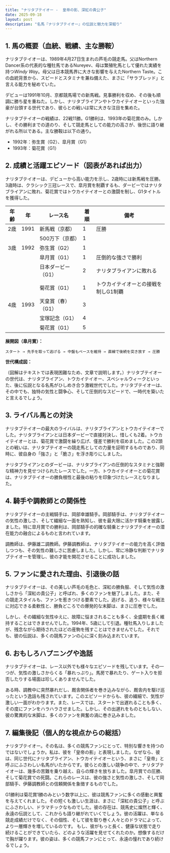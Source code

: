 ```yaml
---
title: "ナリタブテイオー -  皇帝の影、深紅の貴公子"
date: 2025-09-18
layout: post
description: "名馬『ナリタブテイオー』の伝説と魅力を深堀り"
---
```


## 1. 馬の概要（血統、戦績、主な勝鞍）

ナリタブテイオーは、1989年4月27日生まれの芦毛の競走馬。父はNorthern Dancer系の代表的な種牡馬であるNureyev、母は繁殖牝馬として優れた実績を持つ*Windy Way*。母父は日本競馬界に大きな影響を与えたNorthern Taste。この血統背景から、スピードとスタミナを兼ね備えた、まさに「サラブレッド」と言える能力を秘めていた。

デビューは1991年10月、京都競馬場での新馬戦。見事勝利を収め、その後も順調に勝ち星を重ねた。しかし、ナリタブライアンやトウカイテイオーといった強豪が台頭する世代であり、彼らとの戦いは常に大きな注目を集めた。

ナリタブテイオーの戦績は、22戦11勝。G1勝利は、1993年の菊花賞のみ。しかし、その勝利までの道のり、そして競走馬としての能力の高さが、後世に語り継がれる所以である。主な勝鞍は以下の通り。

* 1992年：弥生賞（G2）、皐月賞（G1）
* 1993年：菊花賞（G1）


## 2. 成績と活躍エピソード（図表があれば出力）

ナリタブテイオーは、デビューから高い能力を示し、2歳時には新馬戦を圧勝。3歳時は、クラシック三冠レースで、皐月賞を制覇するも、ダービーではナリタブライアンに敗れ、菊花賞ではトウカイテイオーとの激闘を制し、G1タイトルを獲得した。

| 年齢 | 年 | レース名         | 着順 | 備考                                      |
|-----|----|-----------------|-----|-------------------------------------------|
| 2歳 | 1991 | 新馬戦（京都）    | 1   | 圧勝                                      |
|      |     | 500万下（京都）  | 1   |                                           |
| 3歳 | 1992 | 弥生賞（G2）     | 1   |                                           |
|      |     | 皐月賞（G1）     | 1   | 圧倒的な強さで勝利                       |
|      |     | 日本ダービー（G1） | 2   | ナリタブライアンに敗れる                 |
|      |     | 菊花賞（G1）     | 1   | トウカイテイオーとの接戦を制しG1制覇 |
| 4歳 | 1993 | 天皇賞（春）（G1）| 3   |                                           |
|      |     | 宝塚記念（G1）   | 4   |                                           |
|      |     | 菊花賞（G1）     | 5   |                                           |


**展開図（皐月賞）：**

```
スタート → 先手を取って逃げる → 中盤もペースを維持 → 直線で後続を突き放す → 圧勝
```

**世代構成図：**

（図解はテキストでは表現困難なため、文章で説明します。）ナリタブテイオーの世代は、ナリタブライアン、トウカイテイオー、スペシャルウィークといった、後に伝説となる名馬がひしめき合う激戦世代でした。ナリタブテイオーは、その中でも、独特の気性と闘争心、そして圧倒的なスピードで、一時代を築いたと言えるでしょう。


## 3. ライバル馬との対決

ナリタブテイオーの最大のライバルは、ナリタブライアンとトウカイテイオーでした。ナリタブライアンとは日本ダービーで直接対決し、惜しくも2着。トウカイテイオーとは、菊花賞で激闘を繰り広げ、僅差で勝利を収めました。この2頭との戦いは、ナリタブテイオーの競走馬としての力量を証明するものであり、同時に、彼自身の「強さ」と「脆さ」を浮き彫りにしました。

ナリタブライアンとのダービーは、ナリタブライアンの圧倒的なスタミナと強靭な精神力を見せつけられたレースでした。一方、トウカイテイオーとの菊花賞は、ナリタブテイオーの勝負根性と最後の粘りを印象づけたレースとなりました。


## 4. 騎手や調教師との関係性

ナリタブテイオーの主戦騎手は、岡部幸雄騎手。岡部騎手は、ナリタブテイオーの気性の激しさ、そして繊細な一面を熟知し、彼を最大限に活かす騎乗を披露しました。特に皐月賞での勝利は、岡部騎手の的確な騎乗とナリタブテイオーの潜在能力の融合によるものと言われています。

調教師は、伊藤雄二調教師。伊藤調教師は、ナリタブテイオーの能力を高く評価しつつも、その気性の難しさに苦慮しました。しかし、常に冷静な判断でナリタブテイオーを管理し、彼の才能を開花させることに成功しました。


## 5. ファンに愛された理由、引退後の話

ナリタブテイオーは、その美しい芦毛の毛色と、深紅の勝負服、そして気性の激しさから「深紅の貴公子」と呼ばれ、多くのファンを魅了しました。また、その競走スタイルも、ファンを惹きつける要素でした。逃げる、追う、様々な戦法に対応できる柔軟性と、勝負どころでの爆発的な末脚は、まさに圧巻でした。

しかし、その繊細な気性ゆえに、故障に悩まされることも多く、全盛期を長く維持することはできませんでした。1994年、5歳にして引退。種牡馬入りしましたが、残念ながら期待されたほどの産駒を残すことはできませんでした。それでも、彼の伝説は、多くの競馬ファンの心に深く刻み込まれています。


## 6. おもしろハプニングや逸話

ナリタブテイオーは、レース以外でも様々なエピソードを残しています。その一つが、気性の激しさからくる「暴れっぷり」。馬房で暴れたり、ゲート入りを拒否したりする場面は珍しくありませんでした。

ある時、調教中に突然暴れだし、厩舎関係者を巻き込みながら、厩舎内を駆け巡ったという逸話も残されています。このエピソードからも、彼の繊細で、気性が激しい一面がわかります。また、レースでは、スタートで出遅れることも多く、その度にファンをハラハラさせました。しかし、その出遅れをものともしない、彼の驚異的な末脚は、多くのファンを興奮の渦に巻き込みました。


## 7. 編集後記（個人的な視点からの総括）

ナリタブテイオー。その名は、多くの競馬ファンにとって、特別な響きを持つのではないでしょうか。私は、彼を「皇帝の影」と表現しました。なぜなら、彼は、同じ世代にナリタブライアン、トウカイテイオーという、まさに「皇帝」と呼ぶにふさわしい名馬がいたからです。彼らとの激しい競争の中で、ナリタブテイオーは、幾多の苦難を乗り越え、自らの輝きを放ちました。皐月賞での圧勝、そして菊花賞での死闘。これらのレースは、彼の強さと気性の激しさ、そして岡部騎手、伊藤調教師との信頼関係を象徴するものでした。

G1勝利は菊花賞1勝のみという数字以上に、彼は競馬ファンに多くの感動と興奮を与えてくれました。その短くも激しい生涯は、まさに「深紅の貴公子」と呼ぶにふさわしい、ドラマチックなものでした。彼の存在は、競馬史に燦然と輝く、永遠の伝説として、これからも語り継がれていくでしょう。彼の活躍は、単なる競走成績だけでなく、その個性、そして彼を取り巻く人々とのドラマによって、より一層輝きを増しているのです。  もし、彼がもっと長く、健康な状態で走り続けることができていたら、どのような活躍を見せてくれたのか。想像するだけで胸が躍ります。彼の姿は、多くの競馬ファンにとって、永遠の憧れであり続けるでしょう。
